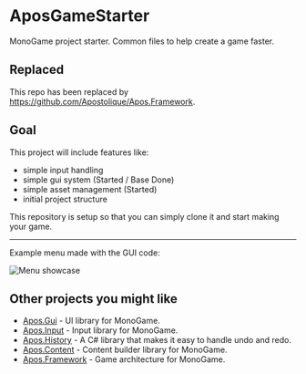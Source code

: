 # AposGameStarter
MonoGame project starter. Common files to help create a game faster.

## Replaced

This repo has been replaced by <https://github.com/Apostolique/Apos.Framework>.

## Goal
This project will include features like:
* simple input handling
* simple gui system (Started / Base Done)
* simple asset management (Started)
* initial project structure

This repository is setup so that you can simply clone it and start making your game.

_____

Example menu made with the GUI code:

![Menu showcase](Images/Showcase.gif)

## Other projects you might like

* [Apos.Gui](https://github.com/Apostolique/Apos.Gui) - UI library for MonoGame.
* [Apos.Input](https://github.com/Apostolique/Apos.Input) - Input library for MonoGame.
* [Apos.History](https://github.com/Apostolique/Apos.History) - A C# library that makes it easy to handle undo and redo.
* [Apos.Content](https://github.com/Apostolique/Apos.Content) - Content builder library for MonoGame.
* [Apos.Framework](https://github.com/Apostolique/Apos.Framework) - Game architecture for MonoGame.
